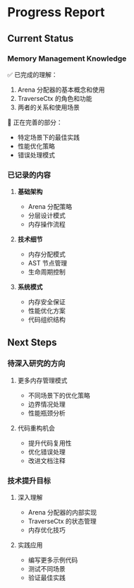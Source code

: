 # Progress Report

## Current Status

### Memory Management Knowledge
✅ 已完成的理解：
1. Arena 分配器的基本概念和使用
2. TraverseCtx 的角色和功能
3. 两者的关系和使用场景

🔄 正在完善的部分：
- 特定场景下的最佳实践
- 性能优化策略
- 错误处理模式

### 已记录的内容
1. **基础架构**
   - Arena 分配策略
   - 分层设计模式
   - 内存操作流程

2. **技术细节**
   - 内存分配模式
   - AST 节点管理
   - 生命周期控制

3. **系统模式**
   - 内存安全保证
   - 性能优化方案
   - 代码组织结构

## Next Steps

### 待深入研究的方向
1. 更多内存管理模式
   - 不同场景下的优化策略
   - 边界情况处理
   - 性能瓶颈分析

2. 代码重构机会
   - 提升代码复用性
   - 优化错误处理
   - 改进文档注释

### 技术提升目标
1. 深入理解
   - Arena 分配器的内部实现
   - TraverseCtx 的状态管理
   - 内存优化技巧

2. 实践应用
   - 编写更多示例代码
   - 测试不同场景
   - 验证最佳实践
